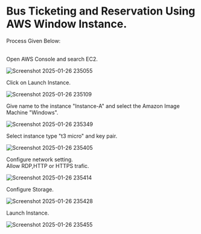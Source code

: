 # Bus Ticketing and Reservation Using AWS Window Instance. <br>


Process Given Below: <br><br>

Open AWS Console and search EC2. <br>

![Screenshot 2025-01-26 235055](https://github.com/user-attachments/assets/7cbd659b-4473-451c-a324-8d3b6c4e3894)

Click on Launch Instance. <br>

![Screenshot 2025-01-26 235109](https://github.com/user-attachments/assets/beb8a70e-d8c7-4bd3-97a8-8e7c8c95a90f)

Give name to the instance "Instance-A" and select the Amazon Image Machine "Windows". <br>

![Screenshot 2025-01-26 235349](https://github.com/user-attachments/assets/ac85a354-4f94-4620-a234-f154934ad73b)

Select instance type "t3 micro" and key pair. <br>

![Screenshot 2025-01-26 235405](https://github.com/user-attachments/assets/6bf058e9-447e-436b-8324-9b628db8d3d6)

Configure network setting. <br>
Allow RDP,HTTP or HTTPS trafic. <br>

![Screenshot 2025-01-26 235414](https://github.com/user-attachments/assets/8b3e7d7d-7b8a-47a8-8e93-d8e0f84fa88c)

Configure Storage. <br>

![Screenshot 2025-01-26 235428](https://github.com/user-attachments/assets/29761e36-aa7d-4723-8f1a-7d80a9799eab)

Launch Instance. <br>

![Screenshot 2025-01-26 235455](https://github.com/user-attachments/assets/3d46f565-31de-4497-a0a5-95703ca0d472)

